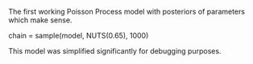 The first working Poisson Process model with posteriors of parameters which make sense.

chain = sample(model, NUTS(0.65), 1000)

This model was simplified significantly for debugging purposes.